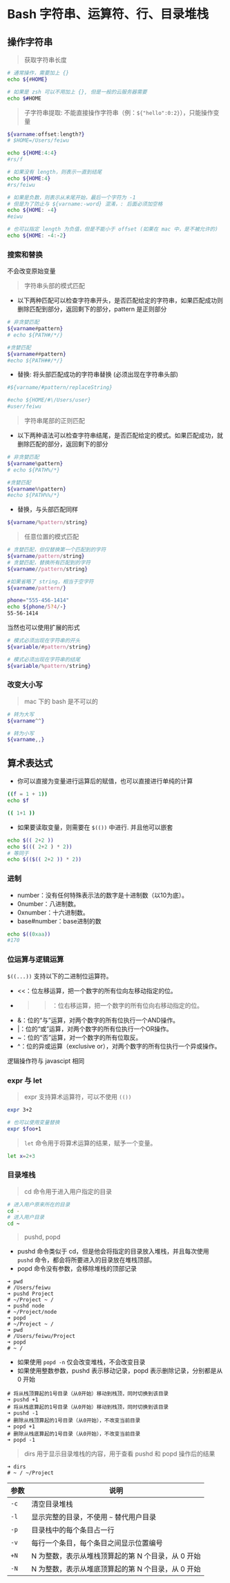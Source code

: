 # Bash 字符串、运算符、行、目录堆栈

## 操作字符串

> 获取字符串长度

```bash
# 通常操作，需要加上 {}
echo ${#HOME}

# 如果是 zsh 可以不用加上 {}, 但是一般的云服务器需要
echo $#HOME
```

> 子字符串提取: 不能直接操作字符串（例：`${"hello":0:2}`），只能操作变量

```bash
${varname:offset:length?}
# $HOME=/Users/feiwu

echo ${HOME:4:4}
#rs/f

# 如果没有 length，则表示一直到结尾
echo ${HOME:4}
#rs/feiwu

# 如果是负数，则表示从末尾开始，最后一个字符为 -1
# 但是为了防止与 ${varname:-word} 混淆，: 后面必须加空格
echo ${HOME: -4}
#eiwu

# 也可以指定 length 为负值，但是不能小于 offset (如果在 mac 中，是不被允许的)
echo ${HOME: -4:-2}
```

### 搜索和替换

不会改变原始变量

> 字符串头部的模式匹配

* 以下两种匹配可以检查字符串开头，是否匹配给定的字符串，如果匹配成功则删除匹配到部分，返回剩下的部分，pattern 是正则部分

```bash
# 非贪婪匹配
${varname#pattern}
# echo ${PATH#/*/}

#贪婪匹配
${varname##pattern}
#echo ${PATH##/*/}
```

* 替换: 将头部匹配成功的字符串替换 (必须出现在字符串头部)

```bash
#${varname/#pattern/replaceString}

#echo ${HOME/#\/Users/user}
#user/feiwu
```

> 字符串尾部的正则匹配

* 以下两种语法可以检查字符串结尾，是否匹配给定的模式。如果匹配成功，就删除匹配的部分，返回剩下的部分

```bash
# 非贪婪匹配
${varname%pattern}
# echo ${PATH%/*}

#贪婪匹配
${varname%%pattern}
#echo ${PATH%%/*}
```

* 替换，与头部匹配同样

```bash
${varname/%pattern/string}
```

> 任意位置的模式匹配

```bash
# 贪婪匹配，但仅替换第一个匹配到的字符
${varname/pattern/string}
# 贪婪匹配，替换所有匹配到的字符
${varname//pattern/string}

#如果省略了 string，相当于空字符
${varname/pattern/}

phone="555-456-1414"
echo ${phone/5?4/-}
55-56-1414
```

当然也可以使用扩展的形式

```bash
# 模式必须出现在字符串的开头
${variable/#pattern/string}

# 模式必须出现在字符串的结尾
${variable/%pattern/string}
```

### 改变大小写

> mac 下的 bash 是不可以的

```bash
# 转为大写
${varname^^}

# 转为小写
${varname,,}
```

## 算术表达式

* 你可以直接为变量进行运算后的赋值，也可以直接进行单纯的计算

```bash
((f = 1 + 1))
echo $f

(( 1+1 ))
```

* 如果要读取变量，则需要在 `$(())` 中进行. 并且他可以嵌套

```bash
echo $(( 2+2 ))
echo $((( 2+2 ) * 2))
# 等同于
echo $(($(( 2+2 )) * 2))
```

### 进制

* number：没有任何特殊表示法的数字是十进制数（以10为底）。
* 0number：八进制数。
* 0xnumber：十六进制数。
* base#number：base进制的数

```bash
echo $((0xaa))
#170
```

### 位运算与逻辑运算

`$((...))` 支持以下的二进制位运算符。

* <<：位左移运算，把一个数字的所有位向左移动指定的位。
* >>：位右移运算，把一个数字的所有位向右移动指定的位。
* &：位的“与”运算，对两个数字的所有位执行一个AND操作。
* |：位的“或”运算，对两个数字的所有位执行一个OR操作。
* ~：位的“否”运算，对一个数字的所有位取反。
* ^：位的异或运算（exclusive or），对两个数字的所有位执行一个异或操作。

逻辑操作符与 javascipt 相同

### expr 与 let

>expr 支持算术运算符，可以不使用 `(())`

```bash
expr 3+2

# 也可以使用变量替换
expr $foo+1
```

>`let` 命令用于将算术运算的结果，赋予一个变量。

```bash
let x=2+3
```

### 目录堆栈

> cd 命令用于进入用户指定的目录

```bash
# 进入用户原来所在的目录
cd -
# 进入用户目录
cd ~
```

>pushd, popd

* pushd 命令类似于 cd，但是他会将指定的目录放入堆栈，并且每次使用 `pushd` 命令，都会将所要进入的目录放在堆栈顶部。
* popd 命令没有参数，会移除堆栈的顶部记录

```shell
➜ pwd                           
# /Users/feiwu
➜ pushd Project 
# ~/Project ~ /
➜ pushd node   
# ~/Project/node
➜ popd      
# ~/Project ~ /
➜ pwd 
# /Users/feiwu/Project
➜ popd
# ~ /
```

* 如果使用 `popd -n` 仅会改变堆栈，不会改变目录
* 如果使用整数参数，pushd 表示移动记录，popd 表示删除记录，分别都是从 0 开始

```shell
# 将从栈顶算起的1号目录（从0开始）移动到栈顶，同时切换到该目录
➜ pushd +1
# 将从栈底算起的1号目录（从0开始）移动到栈顶，同时切换到该目录
➜ pushd -1
# 删除从栈顶算起的1号目录（从0开始），不改变当前目录
➜ popd +1
# 删除从栈底算起的1号目录（从0开始），不改变当前目录
➜ popd -1
```

> dirs 用于显示目录堆栈的内容，用于查看 pushd 和 popd 操作后的结果

```shell
➜ dirs
# ~ / ~/Project
```

| 参数  |    说明                        |
|------|--------------------------------|
| `-c` | 清空目录堆栈                      |
| `-l` | 显示完整的目录，不使用 `~` 替代用户目录 |
| `-p` | 目录栈中的每个条目占一行             |
| `-v` | 每行一个条目，每个条目之间显示位置编号  |
| `+N` | N 为整数，表示从堆栈顶算起的第 N 个目录，从 0 开始 |
| `-N` | N 为整数，表示从堆底顶算起的第 N 个目录，从 0 开始|
